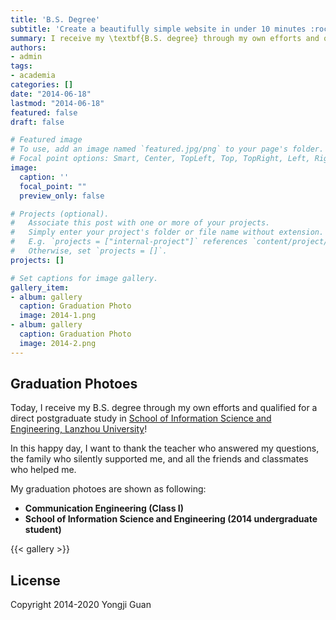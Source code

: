 ```yaml
---
title: 'B.S. Degree'
subtitle: 'Create a beautifully simple website in under 10 minutes :rocket:'
summary: I receive my \textbf{B.S. degree} through my own efforts and qualified for a \textbf{postgraduate study} in School of Information Science and Engineering, Lanzhou University, China.
authors:
- admin
tags:
- academia
categories: []
date: "2014-06-18"
lastmod: "2014-06-18"
featured: false
draft: false

# Featured image
# To use, add an image named `featured.jpg/png` to your page's folder.
# Focal point options: Smart, Center, TopLeft, Top, TopRight, Left, Right, BottomLeft, Bottom, BottomRight
image:
  caption: ''
  focal_point: ""
  preview_only: false

# Projects (optional).
#   Associate this post with one or more of your projects.
#   Simply enter your project's folder or file name without extension.
#   E.g. `projects = ["internal-project"]` references `content/project/deep-learning/index.md`.
#   Otherwise, set `projects = []`.
projects: []

# Set captions for image gallery.
gallery_item:
- album: gallery
  caption: Graduation Photo
  image: 2014-1.png
- album: gallery
  caption: Graduation Photo
  image: 2014-2.png
---
```


## Graduation Photoes

Today, I receive my B.S. degree through my own efforts and qualified for a direct postgraduate study in [School of Information Science and Engineering, Lanzhou University](http://www.lzu.edu.cn/)!

In this happy day, I want to thank the teacher who answered my questions, the family who silently supported me, and all the friends and classmates who helped me.

My graduation photoes are shown as following:

- **Communication Engineering (Class I)** 
- **School of Information Science and Engineering (2014 undergraduate student)** 

{{< gallery >}}

## License

Copyright 2014-2020 Yongji Guan

